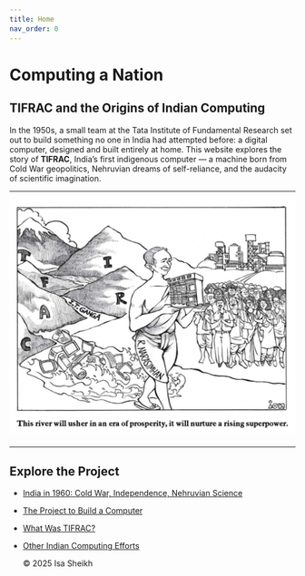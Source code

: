 ```yaml
---
title: Home
nav_order: 0
---
```


# Computing a Nation  
## TIFRAC and the Origins of Indian Computing

In the 1950s, a small team at the Tata Institute of Fundamental Research set out to build something no one in India had attempted before: a digital computer, designed and built entirely at home. This website explores the story of **TIFRAC**, India’s first indigenous computer — a machine born from Cold War geopolitics, Nehruvian dreams of self-reliance, and the audacity of scientific imagination.

---


![Cartoon of R. Narasimhan and TIFRAC](images/rivercartoon.jpg)


---

## Explore the Project

- [India in 1960: Cold War, Independence, Nehruvian Science](india-1960.md)
- [The Project to Build a Computer](tifrac-project.md)
- [What Was TIFRAC?](tifrac-details.md)
- [Other Indian Computing Efforts](other-efforts.md)

  
  <footer>
    <p>&copy; 2025 Isa Sheikh</p>
  </footer>
</body>
</html>
